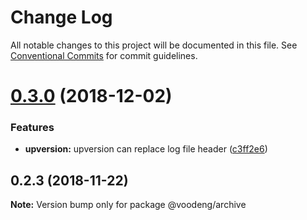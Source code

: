 # Change Log

All notable changes to this project will be documented in this file.
See [Conventional Commits](https://conventionalcommits.org) for commit guidelines.

# [0.3.0](https://github.com/voodeng/packs/compare/@voodeng/archive@0.2.3...@voodeng/archive@0.3.0) (2018-12-02)


### Features

* **upversion:** upversion can replace log file header ([c3ff2e6](https://github.com/voodeng/packs/commit/c3ff2e6))





## 0.2.3 (2018-11-22)

**Note:** Version bump only for package @voodeng/archive
